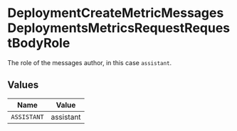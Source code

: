 # DeploymentCreateMetricMessagesDeploymentsMetricsRequestRequestBodyRole

The role of the messages author, in this case `assistant`.


## Values

| Name        | Value       |
| ----------- | ----------- |
| `ASSISTANT` | assistant   |